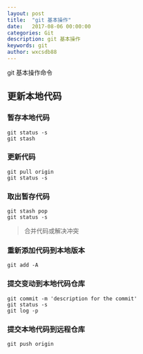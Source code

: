 ```yaml
---
layout: post
title:  "git 基本操作"
date:   2017-08-06 00:00:00
categories: Git
description: git 基本操作
keywords: git
author: wxcsdb88
---
```


git 基本操作命令

## 更新本地代码
### 暂存本地代码
```
git status -s
git stash
```
### 更新代码
```
git pull origin
git status -s
```
### 取出暂存代码
```
git stash pop
git status -s
```

>合并代码或解决冲突

### 重新添加代码到本地版本
```
git add -A
```

### 提交变动到本地代码仓库
```
git commit -m 'description for the commit'
git status -s
git log -p
```

### 提交本地代码到远程仓库
```
git push origin
```

